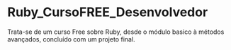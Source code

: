 # Ruby_CursoFREE_Desenvolvedor

Trata-se de um curso Free sobre Ruby, desde o módulo basico à métodos avançados, concluído com um projeto final.

